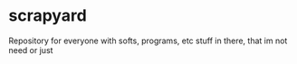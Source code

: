 # scrapyard
Repository for everyone with softs, programs, etc stuff in there, that im not need or just

